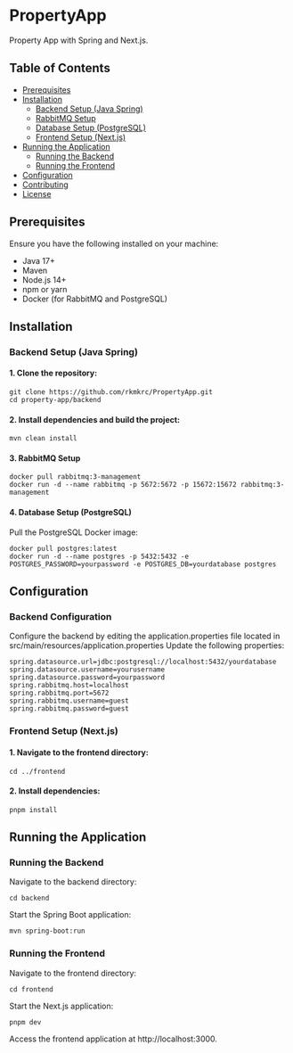 # PropertyApp

Property App with Spring and Next.js.

## Table of Contents
- [Prerequisites](#prerequisites)
- [Installation](#installation)
  - [Backend Setup (Java Spring)](#backend-setup-java-spring)
  - [RabbitMQ Setup](#rabbitmq-setup)
  - [Database Setup (PostgreSQL)](#database-setup-postgresql)
  - [Frontend Setup (Next.js)](#frontend-setup-nextjs)
- [Running the Application](#running-the-application)
  - [Running the Backend](#running-the-backend)
  - [Running the Frontend](#running-the-frontend)
- [Configuration](#configuration)
- [Contributing](#contributing)
- [License](#license)

## Prerequisites

Ensure you have the following installed on your machine:
- Java 17+
- Maven
- Node.js 14+
- npm or yarn
- Docker (for RabbitMQ and PostgreSQL)

## Installation

### Backend Setup (Java Spring)

#### 1. Clone the repository:
    git clone https://github.com/rkmkrc/PropertyApp.git
    cd property-app/backend
#### 2. Install dependencies and build the project:
    mvn clean install

#### 3. RabbitMQ Setup
    docker pull rabbitmq:3-management
    docker run -d --name rabbitmq -p 5672:5672 -p 15672:15672 rabbitmq:3-management

#### 4. Database Setup (PostgreSQL)        
Pull the PostgreSQL Docker image:

    docker pull postgres:latest
    docker run -d --name postgres -p 5432:5432 -e POSTGRES_PASSWORD=yourpassword -e POSTGRES_DB=yourdatabase postgres

## Configuration

###    Backend Configuration
  Configure the backend by editing the application.properties file located in src/main/resources/application.properties Update the following properties:

    spring.datasource.url=jdbc:postgresql://localhost:5432/yourdatabase   
    spring.datasource.username=yourusername
    spring.datasource.password=yourpassword
    spring.rabbitmq.host=localhost
    spring.rabbitmq.port=5672
    spring.rabbitmq.username=guest
    spring.rabbitmq.password=guest

### Frontend Setup (Next.js)
#### 1. Navigate to the frontend directory:
    cd ../frontend

#### 2. Install dependencies:
    pnpm install

## Running the Application
### Running the Backend
Navigate to the backend directory:

    cd backend

Start the Spring Boot application:

    mvn spring-boot:run

### Running the Frontend

Navigate to the frontend directory:
          
    cd frontend

Start the Next.js application:
          
    pnpm dev
  
Access the frontend application at http://localhost:3000.





   

